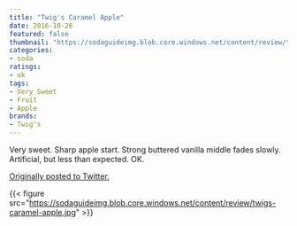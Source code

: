 ```yaml
---
title: "Twig's Caramel Apple"
date: 2016-10-26
featured: false
thumbnail: "https://sodaguideimg.blob.core.windows.net/content/review/thumbs/twigs-caramel-apple.jpg"
categories:
- soda
ratings:
- ok
tags:
- Very Sweet
- Fruit
- Apple
brands:
- Twig's
---
```


Very sweet. Sharp apple start. Strong buttered vanilla middle fades slowly. Artificial, but less than expected. OK.

[Originally posted to Twitter.](https://twitter.com/Cavorter/status/791341142218596352)

{{< figure src="https://sodaguideimg.blob.core.windows.net/content/review/twigs-caramel-apple.jpg" >}}

